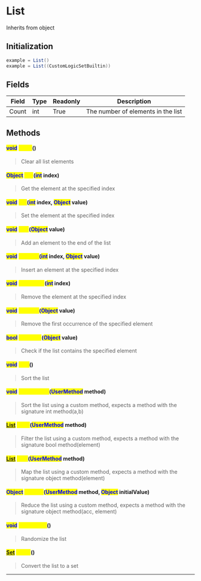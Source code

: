 # List
Inherits from object
## Initialization
```csharp
example = List()
example = List((CustomLogicSetBuiltin))
```
## Fields
|Field|Type|Readonly|Description|
|---|---|---|---|
|Count|int|True|The number of elements in the list|
## Methods
#### <mark style="color:blue;">void</mark> <mark style="color:yellow;">Clear</mark>()
> Clear all list elements

#### <mark style="color:blue;">Object</mark> <mark style="color:yellow;">Get</mark>(<mark style="color:blue;">int</mark> index)
> Get the element at the specified index

#### <mark style="color:blue;">void</mark> <mark style="color:yellow;">Set</mark>(<mark style="color:blue;">int</mark> index, <mark style="color:blue;">Object</mark> value)
> Set the element at the specified index

#### <mark style="color:blue;">void</mark> <mark style="color:yellow;">Add</mark>(<mark style="color:blue;">Object</mark> value)
> Add an element to the end of the list

#### <mark style="color:blue;">void</mark> <mark style="color:yellow;">InsertAt</mark>(<mark style="color:blue;">int</mark> index, <mark style="color:blue;">Object</mark> value)
> Insert an element at the specified index

#### <mark style="color:blue;">void</mark> <mark style="color:yellow;">RemoveAt</mark>(<mark style="color:blue;">int</mark> index)
> Remove the element at the specified index

#### <mark style="color:blue;">void</mark> <mark style="color:yellow;">Remove</mark>(<mark style="color:blue;">Object</mark> value)
> Remove the first occurrence of the specified element

#### <mark style="color:blue;">bool</mark> <mark style="color:yellow;">Contains</mark>(<mark style="color:blue;">Object</mark> value)
> Check if the list contains the specified element

#### <mark style="color:blue;">void</mark> <mark style="color:yellow;">Sort</mark>()
> Sort the list

#### <mark style="color:blue;">void</mark> <mark style="color:yellow;">SortCustom</mark>(<mark style="color:blue;">UserMethod</mark> method)
> Sort the list using a custom method, expects a method with the signature int method(a,b)

#### <mark style="color:blue;">[List](../objects/List.md)</mark> <mark style="color:yellow;">Filter</mark>(<mark style="color:blue;">UserMethod</mark> method)
> Filter the list using a custom method, expects a method with the signature bool method(element)

#### <mark style="color:blue;">[List](../objects/List.md)</mark> <mark style="color:yellow;">Map</mark>(<mark style="color:blue;">UserMethod</mark> method)
> Map the list using a custom method, expects a method with the signature object method(element)

#### <mark style="color:blue;">Object</mark> <mark style="color:yellow;">Reduce</mark>(<mark style="color:blue;">UserMethod</mark> method, <mark style="color:blue;">Object</mark> initialValue)
> Reduce the list using a custom method, expects a method with the signature object method(acc, element)

#### <mark style="color:blue;">void</mark> <mark style="color:yellow;">Randomize</mark>()
> Randomize the list

#### <mark style="color:blue;">[Set](../objects/Set.md)</mark> <mark style="color:yellow;">ToSet</mark>()
> Convert the list to a set


---

